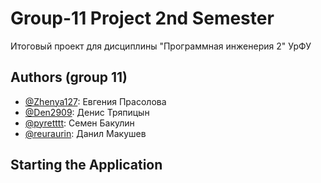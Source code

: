 # Group-11 Project 2nd Semester
Итоговый проект для дисциплины "Программная инженерия 2" УрФУ

## Authors (group 11)

-   [@Zhenya127](https://github.com/Zhenya127): Евгения Прасолова
-   [@Den2909](https://github.com/Den2909): Денис Тряпицын
-   [@pyretttt](https://github.com/pyretttt): Семен Бакулин
-   [@reuraurin](https://github.com/reurairin): Данил Макушев

## Starting the Application
